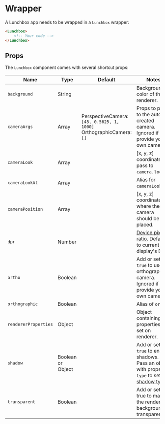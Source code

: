 # Wrapper

A Lunchbox app needs to be wrapped in a `Lunchbox` wrapper:

```html
<Lunchbox>
    <!-- Your code -->
</Lunchbox>
```

## Props

The `Lunchbox` component comes with several shortcut props:

| Name                 | Type              | Default                                                                   | Notes                                                                                                                                                                 |
| -------------------- | ----------------- | ------------------------------------------------------------------------- | --------------------------------------------------------------------------------------------------------------------------------------------------------------------- |
| `background`         | String            |                                                                           | Background color of the renderer.                                                                                                                                     |
| `cameraArgs`         | Array             | PerspectiveCamera: `[45, 0.5625, 1, 1000]` <br/> OrthographicCamera: `[]` | Props to pass to the auto-created camera. Ignored if you provide your own camera.                                                                                     |
| `cameraLook`         | Array             |                                                                           | [x, y, z] coordinates to pass to `camera.lookAt`.                                                                                                                     |
| `cameraLookAt`       | Array             |                                                                           | Alias for `cameraLook`.                                                                                                                                               |
| `cameraPosition`     | Array             |                                                                           | [x, y, z] coordinates where the camera should be placed.                                                                                                              |
| `dpr`                | Number            |                                                                           | [Device pixel ratio](https://developer.mozilla.org/en-US/docs/Web/API/Window/devicePixelRatio). Defaults to current display's DPR.                                    |
| `ortho`              | Boolean           |                                                                           | Add or set to `true` to use an orthographic camera. Ignored if you provide your own camera.                                                                           |
| `orthographic`       | Boolean           |                                                                           | Alias of `ortho`.                                                                                                                                                     |
| `rendererProperties` | Object            |                                                                           | Object containing properties to set on renderer.                                                                                                                      |
| `shadow`             | Boolean or Object |                                                                           | Add or set to `true` to enable shadows. Pass an object with property `type` to set [shadow type](https://threejs.org/docs/#api/en/renderers/WebGLRenderer.shadowMap). |
| `transparent`        | Boolean           |                                                                           | Add or set to true to make the renderer's background transparent.                                                                                                     |
